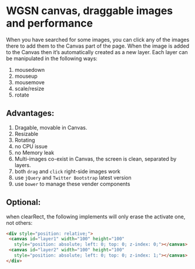 # WGSN canvas, draggable images and performance

When you have searched for some images, you can click any of the images there to add them to the Canvas part of the page. 
When the image is added to the Canvas then it’s automatically created as a new layer. 
Each layer can be manipulated in the following ways:

1. mousedown
1. mouseup
1. mousemove
1. scale/resize
1. rotate


## Advantages:

1. Dragable, movable in Canvas.
1. Resizable
1. Rotating
1. no CPU issue
1. no Memory leak
1. Multi-images co-exist in Canvas, the screen is clean, separated by layers.
1. both `drag` and `click` right-side images work
1. use `jQuery` and `Twitter Bootstrap` latest version
1. use `bower` to manage these vender components


## Optional:

when clearRect, the following implements will only erase the activate one, not others:

```html
<div style="position: relative;">
 <canvas id="layer1" width="100" height="100"
   style="position: absolute; left: 0; top: 0; z-index: 0;"></canvas>
 <canvas id="layer2" width="100" height="100"
   style="position: absolute; left: 0; top: 0; z-index: 1;"></canvas>
</div>
```
